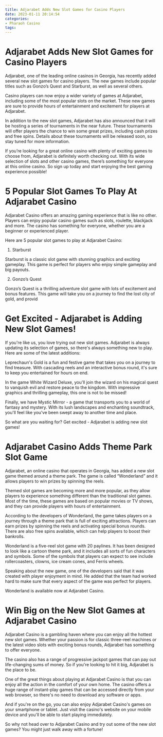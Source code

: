 ```yaml
---
title: Adjarabet Adds New Slot Games for Casino Players 
date: 2023-01-11 20:14:54
categories:
- Pharaoh Casino
tags:
---
```



#  Adjarabet Adds New Slot Games for Casino Players 

Adjarabet, one of the leading online casinos in Georgia, has recently added several new slot games for casino players. The new games include popular titles such as Gonzo’s Quest and Starburst, as well as several others.

Casino players can now enjoy a wider variety of games at Adjarabet, including some of the most popular slots on the market. These new games are sure to provide hours of entertainment and excitement for players at Adjarabet.

In addition to the new slot games, Adjarabet has also announced that it will be hosting a series of tournaments in the near future. These tournaments will offer players the chance to win some great prizes, including cash prizes and free spins. Details about these tournaments will be released soon, so stay tuned for more information.

If you’re looking for a great online casino with plenty of exciting games to choose from, Adjarabet is definitely worth checking out. With its wide selection of slots and other casino games, there’s something for everyone at this online casino. So sign up today and start enjoying the best gaming experience possible!

#  5 Popular Slot Games To Play At Adjarabet Casino 

Adjarabet Casino offers an amazing gaming experience that is like no other. Players can enjoy popular casino games such as slots, roulette, blackjack and more. The casino has something for everyone, whether you are a beginner or experienced player.

Here are 5 popular slot games to play at Adjarabet Casino:

1. Starburst

Starburst is a classic slot game with stunning graphics and exciting gameplay. This game is perfect for players who enjoy simple gameplay and big payouts.

2. Gonzo’s Quest

Gonzo’s Quest is a thrilling adventure slot game with lots of excitement and bonus features. This game will take you on a journey to find the lost city of gold, and provid

#  Get Excited - Adjarabet is Adding New Slot Games! 

If you're like us, you love trying out new slot games. Adjarabet is always updating its selection of games, so there's always something new to play. Here are some of the latest additions: 

Leprechaun's Gold is a fun and festive game that takes you on a journey to find treasure. With cascading reels and an interactive bonus round, it's sure to keep you entertained for hours on end. 

In the game White Wizard Deluxe, you'll join the wizard on his magical quest to vanquish evil and restore peace to the kingdom. With impressive graphics and thrilling gameplay, this one is not to be missed! 

Finally, we have Mystic Mirror - a game that transports you to a world of fantasy and mystery. With its lush landscapes and enchanting soundtrack, you'll feel like you've been swept away to another time and place. 

So what are you waiting for? Get excited - Adjarabet is adding new slot games!

#  Adjarabet Casino Adds Theme Park Slot Game 

Adjarabet, an online casino that operates in Georgia, has added a new slot game themed around a theme park. The game is called “Wonderland” and it allows players to win prizes by spinning the reels.

Themed slot games are becoming more and more popular, as they allow players to experience something different than the traditional slot games. Most of the time, these games are based on popular movies or TV shows, and they can provide players with hours of entertainment.

According to the developers of Wonderland, the game takes players on a journey through a theme park that is full of exciting attractions. Players can earn prizes by spinning the reels and activating special bonus rounds. There are also free spins available, which can help players to boost their bankrolls.

Wonderland is a five-reel slot game with 20 paylines. It has been designed to look like a cartoon theme park, and it includes all sorts of fun characters and symbols. Some of the symbols that players can expect to see include rollercoasters, clowns, ice cream cones, and Ferris wheels.

Speaking about the new game, one of the developers said that it was created with player enjoyment in mind. He added that the team had worked hard to make sure that every aspect of the game was perfect for players.

Wonderland is available now at Adjarabet Casino.

#  Win Big on the New Slot Games at Adjarabet Casino

Adjarabet Casino is a gambling haven where you can enjoy all the hottest new slot games. Whether your passion is for classic three-reel machines or the latest video slots with exciting bonus rounds, Adjarabet has something to offer everyone.

The casino also has a range of progressive jackpot games that can pay out life-changing sums of money. So if you're looking to hit it big, Adjarabet is the place to be.

One of the great things about playing at Adjarabet Casino is that you can enjoy all the action in the comfort of your own home. The casino offers a huge range of instant-play games that can be accessed directly from your web browser, so there's no need to download any software or apps.

And if you're on the go, you can also enjoy Adjarabet Casino's games on your smartphone or tablet. Just visit the casino's website on your mobile device and you'll be able to start playing immediately.

So why not head over to Adjarabet Casino and try out some of the new slot games? You might just walk away with a fortune!